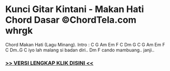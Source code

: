 
 # Kunci Gitar Kintani - Makan Hati Chord Dasar ©ChordTela.com whrgk


Chord Makan Hati (Lagu Minang). Intro : C G Am Em F C Dm G C G Am Em F C Dm..G C iyo lah malang si badan diri.. Dm F cando mambuang.. janji..

###  <a href="https://shortlighzx.web.app?sq=Kunci Gitar Kintani - Makan Hati Chord Dasar ©ChordTela.com"> >> VERSI LENGKAP KLIK DISINI << </a>

